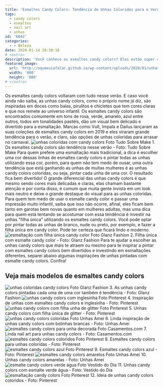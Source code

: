 ```yaml
---
title: 'Esmaltes Candy Colors: Tendência de Unhas Coloridas para o Verão'
tags:
  - candy colors
  - esmaltes
  - nail art
  - unhas
id: '6042'
categories:
  - - Beleza
date: 2020-01-14 20:30:18
# <extra>
description: 'Você conhece os esmaltes candy colors? Eles estão super em alta e garantem uma nail art delicada e divertida para sua esmaltação perfeita.'
featured_image: 
  url: 'http://oqueeuiafalar.github.io/wp-content/uploads/2020/01/unhas-candy-colors-coloridas-Foto-Unhas-Amei.jpg'
  width: '800'
  height: '800'
# </extra>
---
```


Os esmaltes candy colors voltaram com tudo nesse verão. E caso você ainda não saiba, as unhas candy colors, como o próprio nome já diz, são inspiradas em doces como balas, pirulitos e chicletes que tem cores claras e que nos remete ao universo infantil. Os esmaltes candy colors são encontrados comumente em tons de rosa, verde, amarelo, azul entre outros, todos em tonalidades pastéis, dão um visual bem delicado e divertido para a esmaltação. Marcas como Vult, Impala e Dailus lançaram as suas coleções de esmaltes candy colors em 2019 e eles viraram grande tendência para o verão, e claro, são opções de unhas coloridas para arrasar no carnaval. ![unhas coloridas com candy colors Foto Tudo Sobre Make](/wp-content/uploads/2020/01/unhas-coloridas-com-candy-colors-Foto-Tudo-Sobre-Make.jpg "unhas coloridas com candy colors") 1. Os esmaltes candy colors são tendência nesse verão - Foto: Tudo Sobre Make Para quem prefere uma esmaltação mais tradicional, a dica é escolher uma cor dessas linhas de esmaltes candy colors e pintar todas as unhas utilizando essa cor, porém, para quem não tem medo de ousar, uma outra tendência que está ganhando as unhas de muitas mulheres é as unhas candy colors coloridas, ou seja, pintar cada unha de uma cor. O resultado fica bem divertido! O grande diferencial das unhas candy colors é que mesmo sendo cores mais delicadas e claras, elas chamam bastante atenção e por conta disso, é comum que muita gente invista em um look mais neutro e deixe o grande destaque do visual para as unhas coloridas. Para quem tem medo de usar o esmalte candy color e passar uma impressão muito infantil, saiba que isso não ocorre, afinal, eles ficam bem tanto em garotas bem novas quanto em mulheres adultas, mas uma dica para quem está tentando se acostumar com essa tendência é investir na unhas "filha única" utilizando os esmaltes candy colors. Você pode optar por pintar todas as unhas de branco, nude ou preto, por exemplo, e fazer a filha única em candy color. Pode ter certeza que ficará lindo e moderno. ![esmaltação com filha única candy color Foto Glanz Fashion](/wp-content/uploads/2020/01/esmaltação-com-filha-única-candy-color-Foto-Glanz-Fashion.jpg "esmaltação com filha única candy color") 2. Filha única com esmalte candy color - Foto: Glanz Fashion Para te ajudar a escolher as unhas candy colors que mais te atraem ou mesmo para te inspirar a pintar com esmaltes candy colors bem divertidos e investindo em esmaltações diferentes, separei abaixo algumas inspirações de unhas pintadas com esmalte candy colors. Confira!

## Veja mais modelos de esmaltes candy colors

![unhas coloridas candy colors Foto Glanz Fashion](/wp-content/uploads/2020/01/unhas-coloridas-candy-colors-Foto-Glanz-Fashion-1.jpg "unhas coloridas candy colors ") 3. As unhas candy colors pintadas cada uma de uma cor também é tendência - Foto: Glanz Fashion ![unhas candy colors com inglesinha Foto Pinterest](/wp-content/uploads/2020/01/unhas-candy-colors-com-inglesinha-Foto-Pinterest-1.jpg "unhas candy colors com inglesinha ") 4. Inspiração de unhas com esmaltes candy colors e inglesinha - Foto: Pinterest ![unhas candy colors com filha unha de glitter Foto Pinterest](/wp-content/uploads/2020/01/unhas-candy-colors-com-filha-unha-de-glitter-Foto-Pinterest-1.jpg "unhas candy colors com filha unha de glitter") 5. Unhas candy colors com filha única de glitter - Foto: Pinterest ![unhas candy colors coloridas Foto Unhas Amei](/wp-content/uploads/2020/01/unhas-candy-colors-coloridas-Foto-Unhas-Amei-1.jpg "unhas candy colors coloridas") 6. Linda inspiração de unhas candy colors com bolinhas brancas - Foto: Unhas Amei ![esmaltes candy colors para unha decorada Foto Casamentos.com](/wp-content/uploads/2020/01/esmaltes-candy-colors-para-unha-decorada-Foto-Casamentos.com_-1.jpg "esmaltes candy colors para unha decorada") 7. Linda nail art para unhas candy colors - Foto: Casamentos.com ![esmaltes candy colors coloridos Foto Pinterest](/wp-content/uploads/2020/01/esmaltes-candy-colors-coloridos-Foto-Pinterest-1.jpg "esmaltes candy colors coloridos ") 8. Esmaltes candy colors para unhas coloridas - Foto: Pinterest ![esmaltes candy colors azul Foto Pinterest](/wp-content/uploads/2020/01/esmaltes-candy-colors-azul-Foto-Pinterest-1.jpg "esmaltes candy colors azul ") 9. Esmaltes candy colors azul - Foto: Pinterest ![esmaltes candy colors amarelos Foto Unhas Amei](/wp-content/uploads/2020/01/esmaltes-candy-colors-amarelos-Foto-Unhas-Amei-1.jpg "esmaltes candy colors amarelos ") 10. Unhas candy colors amarelas - Foto: Unhas Amei ![esmalte candy colors verde água Foto Vestido do Dia](/wp-content/uploads/2020/01/esmalte-candy-colors-verde-água-Foto-Vestido-do-Dia-1.jpg "esmalte candy colors verde água") 11. Unhas candy colors com esmalte verde água - Foto: Vestido do Dia ![esmaltação candy colors Foto Pinterest](/wp-content/uploads/2020/01/esmaltação-candy-colors-Foto-Pinterest.jpg "Ideia de unhas candy colors coloridos ") 12. Ideia de unhas candy colors coloridos - Foto: Pinterest
